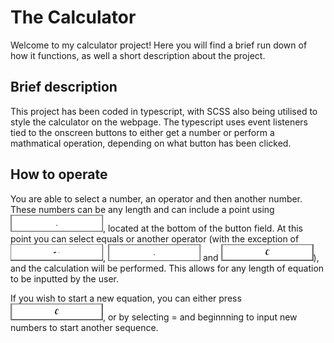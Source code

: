 # The Calculator

Welcome to my calculator project! Here you will find a brief run down of how it functions, as well a short description about the project.

## Brief description

This project has been coded in typescript, with SCSS also being utilised to style the calculator on the webpage. The typescript uses event listeners tied to the onscreen buttons to either get a number or perform a mathmatical operation, depending on what button has been clicked.

## How to operate

You are able to select a number, an operator and then another number. These numbers can be any length and can include a point using ![dotbutton](/images/dot-button.PNG), located at the bottom of the button field. At this point you can select equals or another operator (with the exception of ![plusminusbutton](/images/plusminus-button.PNG), ![dotbutton](/images/dot-button.PNG) and ![clearbutton](/images/clear-button.PNG)), and the calculation will be performed. This allows for any length of equation to be inputted by the user.

If you wish to start a new equation, you can either press ![clearbutton](/images/clear-button.PNG), or by selecting = and beginnning to input new numbers to start another sequence.
